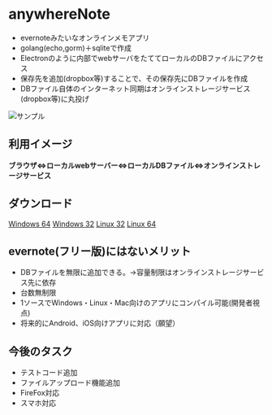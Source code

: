 # anywhereNote
  
- evernoteみたいなオンラインメモアプリ  
- golang(echo,gorm)＋sqliteで作成  
- Electronのように内部でwebサーバをたててローカルのDBファイルにアクセス  
- 保存先を追加(dropbox等)することで、その保存先にDBファイルを作成
- DBファイル自体のインターネット同期はオンラインストレージサービス(dropbox等)に丸投げ
  
  
  
  

![サンプル](https://drive.google.com/open?id=1iAp8Bm_C5XocrV0NX7I4kkoOLGBX1PHW "")


## 利用イメージ  
**ブラウザ⇔ローカルwebサーバー⇔ローカルDBファイル⇔オンラインストレージサービス**  
  
## ダウンロード
[Windows 64](https://drive.google.com/open?id=1W9S-JLfF8dgkO3fbLGOGDYkReJTm-lBb "Windows 64")
[Windows 32](https://drive.google.com/open?id=1UqiawXaHZhSfxU5clmMt7JtBUG2pyzYk "Windows 32")
[Linux 32](https://drive.google.com/open?id=19wQxlKyzaEFViVKLj9ID4J2DfRoMTkdb "Linux 32")
[Linux 64](https://drive.google.com/open?id=1gLXapKzuW9U195F_C_DquuKgu1tFDXrc "Linux 64")


## evernote(フリー版)にはないメリット
- DBファイルを無限に追加できる。→容量制限はオンラインストレージサービス先に依存
- 台数無制限
- 1ソースでWindows・Linux・Mac向けのアプリにコンパイル可能(開発者視点)
- 将来的にAndroid、iOS向けアプリに対応（願望）
  


## 今後のタスク
- テストコード追加
- ファイルアップロード機能追加
- FireFox対応  
- スマホ対応
  
